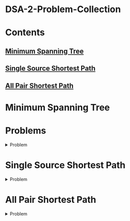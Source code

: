# DSA-2-Problem-Collection

# Contents

## [Minimum Spanning Tree](#Problems)
## [Single Source Shortest Path](#Problems)
## [All Pair Shortest Path](#Problems)


# Minimum Spanning Tree

# Problems
<details>
<summary>Problem</summary>
    
# Problem1

>1) A Civil Engineer is given a task to connect n houses with the main electric power station directly or indirectly. The Govt has given him permission to connect exactly n wires to connect all of them. Each of the wires connects either two houses, or a house and the power station. The costs for connecting each of the wires are given.
Since the Civil Engineer is clever enough and tries to make some profit, he made a plan. His plan is to find the best possible connection scheme and the worst possible connection scheme. Then he will report the average of the costs.
Now you are given the task to check whether the Civil Engineer is evil or not. That's why you want to calculate the average before he reports to the Govt.

Original Problem Link : https://lightoj.com/problem/civil-and-evil-engineer<br>
<details>
<summary>Solution</summary>
    
```cpp
#include<bits/stdc++.h>
using namespace std;
#define int long long
class unionfined{
int *parent;
int *Rank;
public:
unionfined(int i){
    parent=new int[i];
    Rank=new int[i];
    for(int j=0;j<i+1;j++){
        parent[j]=j;
        Rank[j]=0;
    }
    }
    int Findparent(int i){
if(parent[i]==i){
    return i;
}
else return parent[i]=Findparent(parent[i]);
}
void unionset(int u,int v){
u=Findparent(u);
v=Findparent(v);
if(Rank[u]<Rank[v]){
    parent[u]=v;
}
else if(Rank[v]<Rank[u]) {
    parent[v]=u;
}
else{
    parent[v]=u;
    Rank[u]++;
}
}
};
class mst{
int minweight;
int k;
public:
    mst(int i){
        k=i;
            }
int getmst(vector<vector<int>>arr1){
    vector<vector<int>>arr=arr1;
    sort(arr.begin(),arr.end());
    minweight=0;
    unionfined x(k);
for(int i=0;i<arr.size();i++){
        int start=x.Findparent(arr[i][1]);
        int finish=x.Findparent(arr[i][2]);
     if(start!=finish){
            minweight+=arr[i][0];
        x.unionset(start,finish);
     }
}
for(int i=0;i<=k;i++){
    if(x.Findparent(i)!=x.Findparent(1)){
        return INT_MAX;
    }
}
return minweight;
}
};
bool cmp1(vector<int>&a,vector<int>&b){
return a[0]>b[0];}
class wst{
int highweight;
int k;
public:
    wst(int i){
        k=i;
            }
int getwst(vector<vector<int>>arr1){
    vector<vector<int>>arr2=arr1;
    sort(arr2.begin(),arr2.end(),cmp1);
    highweight=0;
    unionfined x(k);
for(int i=0;i<arr2.size();i++){
        int start=x.Findparent(arr2[i][1]);
        int finish=x.Findparent(arr2[i][2]);
     if(start!=finish){
            highweight+=arr2[i][0];
        x.unionset(start,finish);
     }
}
for(int i=0;i<=k;i++){
    if(x.Findparent(i)!=x.Findparent(1)){
        return -1;
    }
}
return highweight;
}
};
void solve(){
 int x;
 cin>>x;
 vector<vector<int>>arr;
 while(true){
    int a,b,c;
    cin>>a>>b>>c;
    if(a==0&&b==0&&c==0){
        break;
    }
    arr.push_back({c,a,b});
    }
    mst ab(x);
 int minweight=ab.getmst(arr);
 wst ac(x);
 int highweight=ac.getwst(arr);
 int ans=(minweight+highweight);
 if(ans%2==0){
 cout<<ans/2<<endl;}
 else{
    cout<<ans<<"/2"<<endl;
 }
}


int main(){
 int n;
 cin>>n;
 int i=1;
 while(n--){
        cout<<"Case "<<i<<": ";
        i++;
    solve();
 }
}
```
</details>

# Problem2
>2)A local charity is trying to gather donations of Ethernet cable. You realize that you probably have a lot of extra cable in your house, and make the decision that you will donate as much cable as you can spare.
You will be given the lengths (in meters) of cables between each pair of rooms in your house. You wish to keep only enough cable so that every pair of rooms in your house is connected by some chain of cables, of any length. The lengths are given in n lines, each having n integers, where n is the number of rooms in your house. The jthinteger of ith line gives the length of the cable between rooms i and j in your house.
If both the jth integer of ithline and the ith integer of jth line are greater than 0, this means that you have two cables connecting rooms iand j, and you can certainly donate at least one of them. If the ithinteger of ith line is greater than 0, this indicates unused cable in room i, which you can donate without affecting your home network in any way. 0 means no cable.
You are not to rearrange any cables in your house; you are only to remove unnecessary ones. Return the maximum total length of cables (in meters) that you can donate. If any pair of rooms is not initially connected by some path, return -1.

Original Problem Link :https://lightoj.com/problem/donation

 <details>
<summary>Solution</summary>
     
```cpp
#include<bits/stdc++.h>
using namespace std;
class unionfined{
int *parent;
int *Rank;
public:
unionfined(int i){
    parent=new int[i];
    Rank=new int[i];
    for(int j=0;j<i;j++){
        parent[j]=j;
        Rank[j]=0;
    }
    }
    int Findparent(int i){
if(parent[i]==i){
    return i;
}
else return parent[i]=Findparent(parent[i]);
}
void unionset(int u,int v){
u=Findparent(u);
v=Findparent(v);
if(Rank[u]<Rank[v]){
    parent[u]=v;
}
else if(Rank[v]<Rank[u]) {
    parent[v]=u;
}
else{
    parent[v]=u;
    Rank[u]++;
}
}
};
class mst{
int minweight;
int k;
public:
    mst(int i){
        k=i;
            }
int getmst(vector<vector<int>>arr1){
    vector<vector<int>>arr=arr1;
    sort(arr.begin(),arr.end());
    minweight=0;
    unionfined x(k);
for(int i=0;i<arr.size();i++){
        int start=x.Findparent(arr[i][1]);
        int finish=x.Findparent(arr[i][2]);
     if(start!=finish){
            minweight+=arr[i][0];
        x.unionset(start,finish);
     }
}
for(int i=0;i<k;i++){
    if(x.Findparent(i)!=x.Findparent(1)){
        return -1;
    }
}
return minweight;
}
};
void solve(){
 int x;
 cin>>x;
 int ans=0;
 vector<vector<int>>arr;
 for(int i=0;i<x;i++){
     for(int j=0;j<x;j++){
    int c;
    cin>>c;
    ans+=c;
    if(c!=0) arr.push_back({c,i,j});
    }
    }
    mst ab(x);
 int minweight=ab.getmst(arr);


   if(minweight!=-1) cout<<ans-minweight<<endl;
   else cout<<minweight<<endl;

}
int main(){
 int n;
 cin>>n;
 int i=1;
 while(n--){
        cout<<"Case "<<i<<": ";
        i++;
    solve();
 }
}
```
</details>

# Problem3
>3)The government of a certain developing nation wants to improve transportation in one of its most inaccessible areas, in an attempt to attract investment. The region consists of several important locations that must have access to an airport.
Of course, one option is to build an airport in each of these places, but it may turn out to be cheaper to build fewer airports and have roads link them to all of the other locations. Since these are long distance roads connecting major locations in the country (e.g. cities, large villages, industrial areas), all roads are two-way. Also, there may be more than one direct road possible between two areas. This is because there may be several ways to link two areas (e.g. one road tunnels through a mountain while the other goes around it etc.) with possibly differing costs.
A location is considered to have access to an airport either if it contains an airport or if it is possible to travel by road to another location from there that has an airport.
You are given the cost of building an airport and a list of possible roads between pairs of locations and their corresponding costs. The government now needs your help to decide on the cheapest way of ensuring that every location has access to an airport. The aim is to make airport access as easy as possible, so if there are several ways of getting the minimal cost, choose the one that has the most airports.

Original source:https://lightoj.com/problem/air-ports

<details>
<summary>Solution</summary>
    
```cpp
#include<bits/stdc++.h>
using namespace std;
class unionfined{
int *parent;
int *Rank;
public:
unionfined(int i){
    parent=new int[i];
    Rank=new int[i];
    for(int j=1;j<=i;j++){
        parent[j]=j;
        Rank[j]=0;
    }
    }
    int Findparent(int i){
if(parent[i]==i){
    return i;
}
else return parent[i]=Findparent(parent[i]);
}
void unionset(int u,int v){
u=Findparent(u);
v=Findparent(v);
if(Rank[u]<Rank[v]){
    parent[u]=v;
}
else if(Rank[v]<Rank[u]) {
    parent[v]=u;
}
else{
    parent[v]=u;
    Rank[u]++;
}
}
};
class mst{
int minweight;
int k;
public:
    mst(int i){
        k=i;
            }
void getmst(vector<vector<int>>arr1,int y){
    vector<vector<int>>arr=arr1;
    sort(arr.begin(),arr.end());
    minweight=0;
    unionfined x(k);
for(int i=0;i<arr.size();i++){
        int start=x.Findparent(arr[i][1]);
        int finish=x.Findparent(arr[i][2]);
     if(start!=finish){
            minweight+=arr[i][0];
        x.unionset(start,finish);
     }}
   set<int>component;
for(int i=1;i<=k;i++){
component.insert(x.Findparent(i));
}
cout<<minweight+(component.size()*y)<<" "<<component.size()<<endl;
}
};
void solve(){
 int n,x,y;
 cin>>n>>x>>y;
 vector<vector<int>>arr;
 for(int i=0;i<x;i++){
        int a,b,c;
 cin>>a>>b>>c;
 if(c<y) arr.push_back({c,a,b});
    }
    mst ab(n);
 ab.getmst(arr,y);
}
int main(){
 int n;
 cin>>n;
 int i=1;
 while(n--){
        cout<<"Case "<<i<<": ";
        i++;
    solve();
 }
}
```
</details>
            
# Problem4
>4)Given a set of houses, each with the option of having an independent gas supply incurring a
cost 'gas_supply[i]' or connecting to other houses through bidirectional pipelines with associated
costs 'pipelines[i] = [house1, house2, cost]'. The objective is to minimize the total cost of
ensuring gas supply to all houses, considering both independent gas supplies and pipeline
connections. In other words, we want to find the most cost-effective way to provide gas to all
houses, allowing for a mix of individual gas supplies and interconnected pipelines.

Input <br>
The first input line contains two integers, n and m, representing the number of houses and the
number of bidirectional pipelines. Following that, there is an array gas_supply of length n, where
gas_supply[i] represents the cost of providing independent gas supply to the ith house. The
values should be space-separated. The next m lines each contain three space-separated
integers: house1, house2, and cost (1 <= house1, house2 <= n, 1 <= cost <= 1000). These
values represent the cost of connecting house1 and house2 with a bidirectional pipeline of cost
'cost'

Output<br>
Your program should print a single integer to the standard output, representing the minimum
total cost of ensuring gas supply to all house

Example<br>
| Input | Output|
|--|--|
|4 2   |8|
1 4 4 4
1 4 2
1 2 1  

<details>
<summary>Solution</summary>
    
```cpp
#include<bits/stdc++.h>
using namespace std;
vector<int>arr5(1000,-1);
class unionfined{
int *parent;
int *Rank;
public:
unionfined(int i){
    parent=new int[i+1];
    Rank=new int[i+1];
    for(int j=1;j<=i;j++){
        parent[j]=j;
        Rank[j]=0;
    }
    }
    int Findparent(int i){
if(parent[i]==i){
    return i;
}
else return parent[i]=Findparent(parent[i]);
}
void unionset(int u,int v){
u=Findparent(u);
v=Findparent(v);
if(Rank[u]<Rank[v]){
    parent[u]=v;
}
else if(Rank[v]<Rank[u]) {
    parent[v]=u;
}
else{
    parent[v]=u;
    Rank[u]++;
}
}
};
class mst{
int minweight;
int k;
public:
    mst(int i){
        k=i;
            }
void getmst(vector<vector<int>>arr1){
    vector<vector<int>>arr=arr1;
    sort(arr.begin(),arr.end());
    minweight=0;
    unionfined x(k);
for(int i=0;i<arr.size();i++){
        int start=x.Findparent(arr[i][1]);
        int finish=x.Findparent(arr[i][2]);
     if(start!=finish){
            minweight+=arr[i][0];
        x.unionset(start,finish);
     }}
   set<int>component;
for(int i=1;i<=k;i++){
component.insert(x.Findparent(i));}
for(int i=0;i<component.size();i++){
        int host=INT_MAX;
for(int j=1;j<=k;j++){
    if(x.Findparent(j)==*next(component.begin(),i)){
        if(host>arr5[j]){
        host=arr5[j];
        }
    }
}
minweight+=host;
}
cout<<minweight<<endl;
}
};
void solve(){
 int n,x;
 cin>>n>>x;
 for(int i=1;i<n+1;i++){
    cin>>arr5[i];
 }
 vector<vector<int>>arr;
 for(int i=0;i<x;i++){
        int a,b,c;
 cin>>a>>b>>c;
 if(c>arr5[a]&&arr5[b]<c) {}
 else arr.push_back({c,a,b});
    }
    mst ab(n);
 ab.getmst(arr);
}
int main(){
    solve();
}
```
</details>

# Problem5

>5)Your job is to establish an efficient water supply network for every residence within a
city. Let us conceptualize this city as a 2D plane, where each house is positioned using
coordinates. You are provided with an array, named 'houses,' representing the
coordinates of houses in the city, denoted as houses[i] = [xi, yi]. The required pipe to
connect two houses, [xi, yi] and [xj, yj], is determined by the Manhattan distance
between them: |xi - xj| + |yi - yj|, where |val| denotes the absolute value of val.
Your objective is to calculate the minimum cost needed to connect all houses for an
efficient water supply. All houses are considered connected if there exists exactly one
simple path between any two houses.
Assuming all distances are measured in kilometers, the cost for purchasing each kilometer of
pipe is 1 taka.

Input<br>

The first input line contains one integer n, representing the number of houses. Following
that, there are n lines describing the house positions. Each line consists of two integers,
x and y, where x and y represent the two coordinates of the house position

Output<br>

Print the minimum cost of establishing such a pipeline.

Example:<br>

|Input|output|
|--|--|
5
|0 0  |20|
2 2
3 10
5 2
<details>
<summary>Solution</summary>
    
```cpp
#include<bits/stdc++.h>
using namespace std;
class unionfined{
int *parent;
int *Rank;
public:
unionfined(int i){
    parent=new int[i];
    Rank=new int[i];
    for(int j=0;j<i;j++){
        parent[j]=j;
        Rank[j]=0;
    }
    }
    int Findparent(int i){
if(parent[i]==i){
    return i;
}
else return parent[i]=Findparent(parent[i]);
}
void unionset(int u,int v){
u=Findparent(u);
v=Findparent(v);
if(Rank[u]<Rank[v]){
    parent[u]=v;
}
else if(Rank[v]<Rank[u]) {
    parent[v]=u;
}
else{
    parent[v]=u;
    Rank[u]++;
}
}

};
class mst{
int minweight;
int k;
public:
    mst(int i){
        k=i;
            }
int getmst(vector<vector<int>>arr,int del,int take){
    minweight=0;
    unionfined x(k);
    if(take!=-1){
        x.unionset(arr[take][1],arr[take][2]);
        minweight+=arr[take][0];
    }
for(int i=0;i<arr.size();i++){
        if(i!=del){
        int start=x.Findparent(arr[i][1]);
        int finish=x.Findparent(arr[i][2]);
     if(start!=finish){
            minweight+=arr[i][0];
        x.unionset(start,finish);
     }
}
}
for(int i=0;i<k;i++){
    if(x.Findparent(i)!=x.Findparent(0)){
        return INT_MAX;
    }
}
return minweight;
}
};
void check(int n){

    vector<vector<int>>arr;
for(int i=0;i<n;i++){
    int x,y,z;
    cin>>x>>y;
    arr.push_back({x,y,i});
}
vector<vector<int>>arr2;
for(int i=0;i<n;i++){
    for(int j=0;j<n;j++){
        if(j!=i){
            int val=abs(arr[i][0]-arr[j][0])+abs(arr[i][1]-arr[j][1]);
            arr2.push_back({val,i,j});
        }
    }
}
sort(arr2.begin(),arr2.end());

    mst a(n);
int weight=a.getmst(arr2,-1,-1);
cout<<weight<<endl;
}
int main(){
 int n;
 cin>>n;
 check(n);

}
```
</details>
     </details>

# Single Source Shortest Path
<details>
<summary>Problem</summary>
    
# Problem1
>1)I am going to my home. There are many cities and many bi-directional roads between them. The cities are numbered from 0 to n-1 and each road has a cost. There are m roads.
You are given the number of my city t where I belong.
Now from each city you have to find the minimum cost to go to my city. The cost is defined by the cost of the maximum road you have used to go to my city.

Original Link:https://lightoj.com/problem/country-roads
<details>
<summary>Solution</summary>
    
```cpp
#include<bits/stdc++.h>
using namespace std;
void dijkstra(vector<pair<int,int>>*graph,int num,int source){
vector<int>visited(num,0);
priority_queue<pair<int,int>,vector<pair<int,int>>,greater<pair<int,int>>>Q;
vector<int>dist(num,INT_MAX);
 Q.push({0,source});
 dist[source]=0;
 while(!Q.empty()){
int u=Q.top().second;
Q.pop();
    for(auto a:graph[u]){
            if(a.first>=dist[u]){
                     if(dist[a.second]>a.first){
                dist[a.second]=a.first;
                Q.push({dist[a.second],a.second});
    }
}
else{
     if(dist[a.second]>dist[u]){
                dist[a.second]=dist[u];
                Q.push({dist[a.second],a.second});
    }
}
}
 }
 for(int i=0;i<num;i++){
    if(dist[i]!=INT_MAX)cout<<dist[i]<<endl;
    else cout<<"Impossible"<<endl;
 }
}
void solve(){
  int n,m;
cin>>n>>m;
vector<pair<int,int>>graph[n];
for(int i=0;i<m;i++){
    int x,y,z;
    cin>>x>>y>>z;
    graph[x].push_back({z,y});
    graph[y].push_back({z,x});
}
int source;
cin>>source;
dijkstra(graph,n,source);


}
int main(){
  int n;
  cin>>n;
  int i=1;
  while (n--){
        cout<<"Case "<<i<< ":"<<endl;
        i++;
    solve();
  }
}
```
</details>
   </details>

# All Pair Shortest Path
<details>
    <summary>Problem</summary>
</details>
